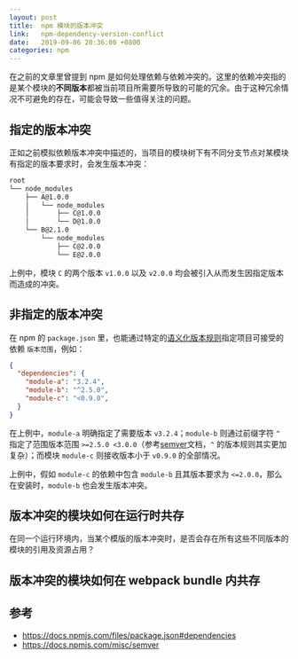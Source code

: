 ```yaml
---
layout: post
title:  npm 模块的版本冲突
link:   npm-dependency-version-conflict
date:   2019-09-06 20:36:00 +0800
categories: npm
---
```


在之前的文章里曾提到 npm 是如何处理依赖与依赖冲突的。这里的依赖冲突指的是某个模块的**不同版本**都被当前项目所需要所导致的可能的冗余。由于这种冗余情况不可避免的存在，可能会导致一些值得关注的问题。

## 指定的版本冲突

正如之前模拟依赖版本冲突中描述的，当项目的模块树下有不同分支节点对某模块有指定的版本要求时，会发生版本冲突：

```bash
root
└── node_modules
    ├── A@1.0.0
    │   └── node_modules
    │       ├── C@1.0.0
    │       └── D@1.0.0
    └── B@2.1.0
        └── node_modules
            ├── C@2.0.0
            └── E@2.0.0
```

上例中，模块 `C` 的两个版本 `v1.0.0` 以及 `v2.0.0` 均会被引入从而发生因指定版本而造成的冲突。

## 非指定的版本冲突

在 npm 的 `package.json` 里，也能通过特定的[语义化版本规则](https://docs.npmjs.com/misc/semver)指定项目可接受的依赖 `版本范围`，例如：

```json
{
  "dependencies": {
    "module-a": "3.2.4",
    "module-b": "^2.5.0",
    "module-c": "<0.9.0",
  }
}
```

在上例中，`module-a` 明确指定了需要版本 `v3.2.4`；`module-b` 则通过前缀字符 `^` 指定了范围版本范围 `>=2.5.0 <3.0.0`（参考[semver](https://docs.npmjs.com/misc/semver#caret-ranges-123-025-004)文档，`^` 的版本规则其实更加复杂）；而模块 `module-c` 则接收版本小于 `v0.9.0` 的全部情况。

上例中，假如 `module-c` 的依赖中包含 `module-b` 且其版本要求为 `<=2.0.0`，那么在安装时，`module-b` 也会发生版本冲突。

## 版本冲突的模块如何在运行时共存

在同一个运行环境内，当某个模版的版本冲突时，是否会存在所有这些不同版本的模块的引用及资源占用？

## 版本冲突的模块如何在 webpack bundle 内共存

## 参考

- <https://docs.npmjs.com/files/package.json#dependencies>
- <https://docs.npmjs.com/misc/semver>
